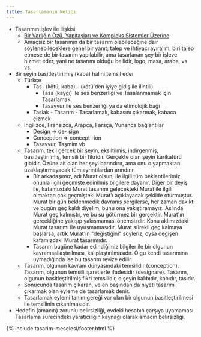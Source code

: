 ```yaml
---
title: Tasarlamanın Neliği
---
```


- Tasarımın işlev ile ilişkisi
  - [Bir Varlığın Özü, Yapıtaşları ve Kompleks Sistemler Üzerine](../../eskizler/bir-varligin-ozu-yapitaslari-ve-kompleks-sistemler-uzerine.md)
  - Amaçsız bir tasarımın da bir tasarım olabileceğine dair söylenebileceklere
    genel bir yanıt; talep ve ihtiyacı ayıralım, biri talep etmese de bir
    tasarım yapılabilir, ama tasarlanan şey bir işleve hizmet eder, yani ne
    tasarımı olduğu bellidir, logo, masa, araba, vs vs.
- Bir şeyin basitleştirilmiş (kaba) halini temsil eder
  - Türkçe
    - Tas- (kötü, kaba) - (kötü'den iyiye gidiş ile ilintili)
      - Tasa (kaygı) ile ses benzerliği ve Tasalanmamak için Tasarlamak
      - Tasavvur ile ses benzerliği ya da etimolojik bağı
    - Taslak - Tasarım - Tasarlamak, kabasını çıkarmak, kabaca çizmek
  - İngilizce, Fransızca, Arapça, Farsça, Yunanca bağlantılar
    - Design => de- sign
    - Conception => concept -ion
    - Tasavvur, Taşmim vb
  - Tasarım, tekil gerçek bir şeyin, eksiltilmiş, indirgenmiş,
    basitleştirilmiş, temsili bir fikridir. Gerçekte olan şeyin karikatürü
    gibidir. Özüne ait olan her şeyi barındırır, ama onu o yapmaktan
    uzaklaştırmayacak tüm ayrıntılardan arındırır.
    - Bir arkadaşımız, adı Murat olsun, ile ilgili tüm beklentilerimiz onunla
      ilgili geçmişte edinilmiş bilgilere dayanır. Diğer bir deyiş ile,
      kafamızdaki Murat tasarımı gelecekteki Murat ile ilgili olmaktan çok
      geçmişteki Murat'ı açıklayacak şekilde oturmuştur. Murat bir gün
      beklenmedik davranış sergilerse, her zaman dakikti ve bugün geç kaldı
      diyelim, bunu ona yakıştıramayız. Aslında Murat geç kalmıştır, ve bu su
      götürmez bir gerçektir. Murat'ın gerçekliğine yakışıp yakışmaması
      önemsizdir. Konu aklımızdaki Murat tasarımı ile uyuşmamasıdır. Murat
      sürekli geç kalmaya başlarsa, artık Murat'ın "değiştiğini" söyleriz,
      oysa değişen kafamızdaki Murat tasarımıdır.
    - Tasarım bugüne kadar edindiğimiz bilgiler ile bir olgunun
      kavramsallaştırılması, kalıplaştırılmasıdır. Olgu kendi tasarımına
      uymadığında ise bu tasarım revize edilir.
  - Tasarım, olgunun kavram dünyasındaki temsilidir (conception). Tasarım,
    olgunun temsili işaretlerle ifadesidir (designare). Tasarım, olgunun
    basitleştirilmiş fikri temsilidir, o şeyin kalıbıdır, kabıdır, tasıdır.
  - Sonucunda tasarım çıkaran, ve en başından da niyeti tasarım çıkarmak olan
    eyleme de tasarlamak denir.
  - Tasarlamak eylemi tanım gereği var olan bir olgunun basitleştirilmesi ile
    temsilinin çıkarılmasıdır.
- Hedefin (amacın) zorunlu belirsizliği, evdeki hesabın çarşıya uyamaması.
  Tasarlama sürecindeki yaratıcılığın kaynağı olarak amacın belirsizliği.

{% include tasarim-meselesi/footer.html %}
